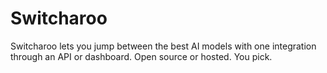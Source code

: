 # Switcharoo

Switcharoo lets you jump between the best AI models with one integration through an API or dashboard.
Open source or hosted. You pick.
